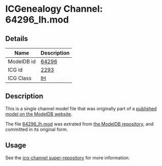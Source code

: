 # ICGenealogy Channel: 64296\_Ih.mod

## Details

Name | Description
---- | -----------
ModelDB id | [64296](http://senselab.med.yale.edu/ModelDB/ShowModel.cshtml?model=64296)
ICG id | [2293](http://icg.neurotheory.ox.ac.uk/channels/4/2293)
ICG Class | [IH](http://icg.neurotheory.ox.ac.uk/channels/4)

## Description

This is a single channel model file that was originally part of a [published model on the ModelDB website](http://senselab.med.yale.edu/mModelDB/ShowModel.cshtml?model=64296).

The file [64296\_Ih.mod](64296_Ih.mod) was extrated from [the ModelDB repository](http://senselab.med.yale.edu/ModelDB/ShowModel.cshtml?model=64296), and committed in its original form.

## Usage

See the [icg-channel super-repository](https://github.com/icgenealogy/icg-channels) for more information.
